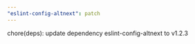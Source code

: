 ```yaml
---
"eslint-config-altnext": patch
---
```


chore(deps): update dependency eslint-config-altnext to v1.2.3

